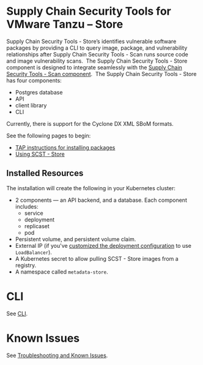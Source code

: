 # Supply Chain Security Tools for VMware Tanzu – Store

Supply Chain Security Tools - Store’s identifies vulnerable software packages by providing a CLI to query image, package, and vulnerability relationships after Supply Chain Security Tools - Scan runs source code and image vulnerability scans.
​
The Supply Chain Security Tools - Store component is designed to integrate seamlessly with the [Supply Chain Security Tools - Scan component](../scst-scan/overview.md). 
​
The Supply Chain Security Tools - Store has four components:

* Postgres database
* API
* client library
* CLI

Currently, there is support for the Cyclone DX XML SBoM formats.

See the following pages to begin:

* [TAP instructions for installing packages](../install.md#install-scst-store)
* [Using SCST - Store](using_metadata_store.md)

## Installed Resources

The installation will create the following in your Kubernetes cluster:

* 2 components — an API backend, and a database. Each component includes:
    * service
    * deployment
    * replicaset
    * pod
* Persistent volume, and persistent volume claim.
* External IP (if you've [customized the deployment configuration](../install.md#install-scst-store) to use `LoadBalancer`).
* A Kubernetes secret to allow pulling SCST - Store images from a registry.
* A namespace called `metadata-store`.

# CLI

See [CLI](cli.md).

# Known Issues

See [Troubleshooting and Known Issues](known_issues.md).
